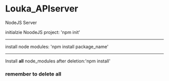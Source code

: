 # Louka_APIserver
NodeJS Server

initialzie NoodeJS project:
'npm init'
***

install node modules:
'npm install package_name'
***
Install **all** node_modules
after deletion:'npm install'
### remember to delete all 
